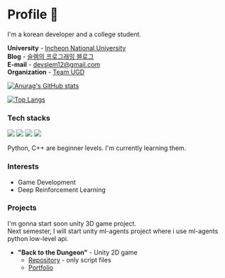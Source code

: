 # Profile 👋

I'm a korean developer and a college student.

**University** - [Incheon National University](https://www.inu.ac.kr/mbshome/mbs/inuengl/index.html)  
**Blog** - [슬렘의 프로그래밍 블로그](https://kgmslem.github.io/)  
**E-mail** - <devslem12@gmail.com>  
**Organization** - [Team UGD](https://github.com/Team-UGD)

<!--
**kgmslem/kgmslem** is a ✨ _special_ ✨ repository because its `README.md` (this file) appears on your GitHub profile.

Here are some ideas to get you started:

- 🔭 I’m currently working on ...
- 🌱 I’m currently learning ...
- 👯 I’m looking to collaborate on ...
- 🤔 I’m looking for help with ...
- 💬 Ask me about ...
- 📫 How to reach me: ...
- 😄 Pronouns: ...
- ⚡ Fun fact: ...
-->

[![Anurag's GitHub stats](https://github-readme-stats.vercel.app/api?username=kgmslem&count_private=true&include_all_commits=true&show_icons=true)](https://github.com/anuraghazra/github-readme-stats)

[![Top Langs](https://github-readme-stats.vercel.app/api/top-langs/?username=kgmslem&layout=compact)](https://github.com/anuraghazra/github-readme-stats)


### Tech stacks

<p>
<img src="https://img.shields.io/badge/unity-%23000000.svg?style=for-the-badge&logo=unity&logoColor=white"/>
<img src="https://img.shields.io/badge/c%23-%23239120.svg?style=for-the-badge&logo=c-sharp&logoColor=white"/>
<img src="https://img.shields.io/badge/python-3670A0?style=for-the-badge&logo=python&logoColor=ffdd54"/>
<img src="https://img.shields.io/badge/c++-%2300599C.svg?style=for-the-badge&logo=c%2B%2B&logoColor=white"/>
</p>

Python, C++ are beginner levels. I'm currently learning them.

### Interests

* Game Development
* Deep Reinforcement Learning

### Projects

I'm gonna start soon unity 3D game project.  
Next semester, I will start unity ml-agents project where i use ml-agents python low-level api.

* **"Back to the Dungeon"** - Unity 2D game
  * [Repository](https://github.com/Team-UGD/back-to-the-dungeon-scripts) - only script files
  * [Portfolio](https://github.com/Team-UGD/back-to-the-dungeon-scripts/blob/main/Portfolios/portfolio-kgmslem.md)



